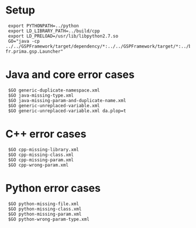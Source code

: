 
# Setup

     export PYTHONPATH=../python
     export LD_LIBRARY_PATH=../build/cpp
     export LD_PRELOAD=/usr/lib/libpython2.7.so
     GO="java -cp  ../../GSPFramework/target/dependency/*:../../GSPFramework/target/*:../build/java/GSPExampleJava.jar fr.prima.gsp.Launcher"    


# Java and core error cases

     $GO generic-duplicate-namespace.xml
     $GO java-missing-type.xml
     $GO java-missing-param-and-duplicate-name.xml
     $GO generic-unreplaced-variable.xml
     $GO generic-unreplaced-variable.xml da.plop=t

# C++ error cases

     $GO cpp-missing-library.xml
     $GO cpp-missing-class.xml
     $GO cpp-missing-param.xml
     $GO cpp-wrong-param.xml

# Python error cases

     $GO python-missing-file.xml 
     $GO python-missing-class.xml 
     $GO python-missing-param.xml 
     $GO python-wrong-param-type.xml 


